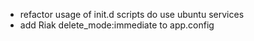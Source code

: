 
* refactor usage of init.d scripts do use ubuntu services
* add Riak delete_mode:immediate to app.config

